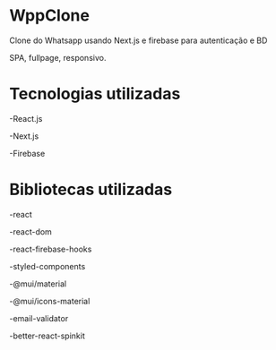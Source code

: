 # WppClone
Clone do Whatsapp usando Next.js e firebase para autenticação e BD

SPA, fullpage, responsivo.

# Tecnologias utilizadas
-React.js

-Next.js

-Firebase


# Bibliotecas utilizadas

-react

-react-dom

-react-firebase-hooks

-styled-components

-@mui/material

-@mui/icons-material

-email-validator

-better-react-spinkit
